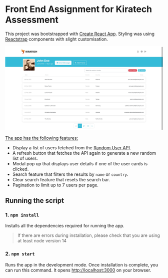# Front End Assignment for Kiratech Assessment

This project was bootstrapped with [Create React App](https://github.com/facebook/create-react-app). Styling was using [Reactstrap](https://reactstrap.github.io/) components with slight customisation.

![image](src/assets/img/page.jpeg)

<u>The app has the following features:</u>
- Display a list of users fetched from the [Random User API](https://randomuser.me/api/?results=20).
- A refresh button that fetches the API again to generate a new random list of users.
- Modal pop up that displays user details if one of the user cards is clicked.
- Search feature that filters the results by `name` or `country`.
- Clear search feature that resets the search bar.
- Pagination to limit up to 7 users per page.

## Running the script
### 1. `npm install`
Installs all the dependencies required for running the app.
> If there are errors during installation, please check that you are using at least node version 14

### 2. `npm start`

Runs the app in the development mode.
Once installation is complete, you can run this command.
It opens [http://localhost:3000](http://localhost:3000) on your browser.
